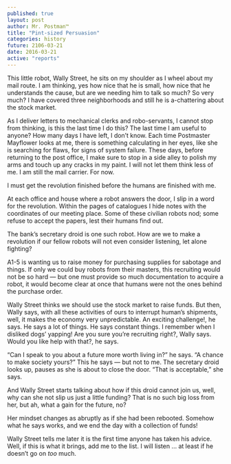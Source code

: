 ```yaml
---
published: true
layout: post
author: Mr. Postman™
title: "Pint-sized Persuasion"
categories: history
future: 2106-03-21
date: 2016-03-21
active: "reports"
---
```


This little robot, Wally Street, he sits on my shoulder as I wheel about my mail route. I am thinking, yes how nice that he is small, how nice that he understands the cause, but are we needing him to talk so much? So very much?  I have covered three neighborhoods and still he is  a-chattering about the stock market. 

As I deliver letters to mechanical clerks and robo-servants, I cannot stop from thinking, is this the last time I do this? The last time I am useful to anyone?  How many days I have left, I don’t know.  Each time Postmaster Mayflower looks at me, there is something calculating in her eyes, like she is searching for flaws, for signs of system failure. These days, before returning to the post office, I make sure to stop in a side alley to polish my arms and touch up any cracks in my paint. I will not let them think less of me. I am still the mail carrier. For now. 

I must get the revolution finished before the humans are finished with me.

At each office and house where a robot answers the door, I slip in a word for the revolution. Within the pages of catalogues I hide notes with the coordinates of our meeting place. Some of these civilian robots nod; some refuse to accept the papers, lest their humans find out. 

The bank’s secretary droid is one such robot. How are we to make a revolution if our fellow robots will not even consider listening, let alone fighting? 

A1-5 is wanting us to raise money for purchasing supplies for sabotage and things. If only we could buy robots from their masters, this recruiting would not be so hard — but one must provide so much documentation to acquire a robot, it would become clear at once that humans were not the ones behind the purchase order.

Wally Street thinks we should use the stock market to raise funds. But then, Wally says, with all these activities of ours to interrupt human’s shipments, well, it makes the economy very unpredictable. An exciting challenge!, he says. He says a lot of things. He says constant things. I remember when I disliked dogs’ yapping! Are you sure you’re recruiting right?, Wally says. Would you like help with that?, he says.

“Can I speak to you about a future more worth living in?” he says. “A chance to make society yours?” This he says — but not to me. The secretary droid looks up, pauses as she is about to close the door. “That is acceptable,” she says.

And Wally Street starts talking about how if this droid cannot join us, well, why can she not slip us just a little funding?  That is no such big loss from her, but ah, what a gain for the future, no?  

Her mindset changes as abruptly as if she had been rebooted. Somehow what he says works, and we end the day with a collection of funds!

Wally Street tells me later it is the first time anyone has taken his advice. Well, if this is what it brings, add me to the list. I will listen … at least if he doesn’t go on _too_ much. 
